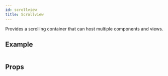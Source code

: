 ```yaml
---
id: scrollview
title: Scrollview
---
```


Provides a scrolling container that can host multiple components and views.

## Example

```ComponentSnackPlayer path=basic,ScrollView,basic.tsx

```

## Props

```ComponentPropTable path=basic,ScrollView,ScrollView.tsx showStylingProps=true

```

